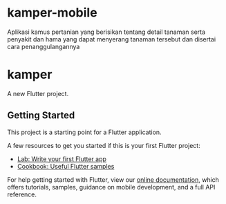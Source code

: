# kamper-mobile

Aplikasi kamus pertanian yang berisikan tentang detail tanaman serta penyakit dan hama yang dapat menyerang tanaman tersebut dan disertai cara penanggulangannya

# kamper

A new Flutter project.

## Getting Started

This project is a starting point for a Flutter application.

A few resources to get you started if this is your first Flutter project:

- [Lab: Write your first Flutter app](https://flutter.dev/docs/get-started/codelab)
- [Cookbook: Useful Flutter samples](https://flutter.dev/docs/cookbook)

For help getting started with Flutter, view our
[online documentation](https://flutter.dev/docs), which offers tutorials,
samples, guidance on mobile development, and a full API reference.
